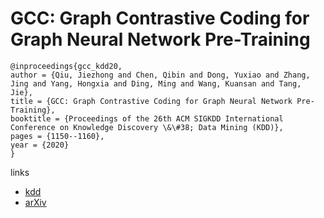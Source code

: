 # GCC: Graph Contrastive Coding for Graph Neural Network Pre-Training

```
@inproceedings{gcc_kdd20,
author = {Qiu, Jiezhong and Chen, Qibin and Dong, Yuxiao and Zhang, Jing and Yang, Hongxia and Ding, Ming and Wang, Kuansan and Tang, Jie},
title = {GCC: Graph Contrastive Coding for Graph Neural Network Pre-Training},
booktitle = {Proceedings of the 26th ACM SIGKDD International Conference on Knowledge Discovery \&\#38; Data Mining (KDD)},
pages = {1150--1160},
year = {2020}
}
```

links
- [kdd](https://www.kdd.org/kdd2020/accepted-papers/view/gcc-graph-contrastive-coding-for-graph-neural-network-pre-training)
- [arXiv](https://arxiv.org/abs/2006.09963)
